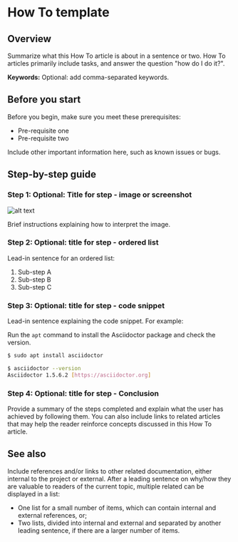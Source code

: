 <!-- Copy this Template. -->
<!-- Describe the title of your article by replacing "How To Template" with the page name you want to publish to. -->
# How To template

## Overview

Summarize what this How To article is about in a sentence or two.
How To articles primarily include tasks, and answer the question "how do I do it?".

**Keywords:** Optional: add comma-separated keywords.

## Before you start
<!-- Delete this section if your readers can go to the steps without requiring any prerequisite knowledge. -->
Before you begin, make sure you meet these prerequisites:

* Pre-requisite one
* Pre-requisite two

Include other important information here, such as known issues or bugs.

## Step-by-step guide

### Step 1: Optional: Title for step - image or screenshot

<!-- When an image, such as a screenshot, is quicker to interpret than descriptive text, put the screenshot first, otherwise lead with the text. -->

![alt text](https://upload.wikimedia.org/wikipedia/commons/3/35/Tux.svg "Image title that describes image.")

Brief instructions explaining how to interpret the image.

### Step 2: Optional: title for step - ordered list

Lead-in sentence for an ordered list:

1. Sub-step A
1. Sub-step B
1. Sub-step C

### Step 3: Optional: title for step - code snippet

Lead-in sentence explaining the code snippet. For example:

Run the `apt` command to install the Asciidoctor package and check the version.

```bash
$ sudo apt install asciidoctor

$ asciidoctor --version
Asciidoctor 1.5.6.2 [https://asciidoctor.org]
```

### Step 4: Optional: title for step - Conclusion

Provide a summary of the steps completed and explain what the user has achieved by following them. You can also include links to related articles that may help the reader reinforce concepts discussed in this How To article.

## See also

Include references and/or links to other related documentation, either internal to the project or external.
After a leading sentence on why/how they are valuable to readers of the current topic, multiple related can be displayed in a list:

* One list for a small number of items, which can contain internal and external references, or;
* Two lists, divided into internal and external and separated by another leading sentence, if there are a larger number of items.
